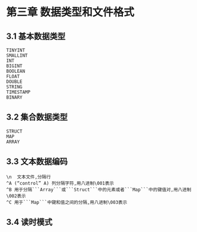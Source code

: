 # 第三章 数据类型和文件格式

## 3.1 基本数据类型

```
TINYINT
SMALLINT
INT
BIGINT
BOOLEAN
FLOAT
DOUBLE
STRING
TIMESTAMP 
BINARY
```

## 3.2 集合数据类型

```
STRUCT
MAP
ARRAY
```

## 3.3 文本数据编码

```
\n  文本文件,分隔行
^A (“control” A) 列分隔字符,用八进制\001表示
^B 用于分隔```Array```或```Struct```中的元素或者```Map```中的键值对,用八进制\002表示
^C 用于```Map```中键和值之间的分隔,用八进制\003表示
```

## 3.4 读时模式
